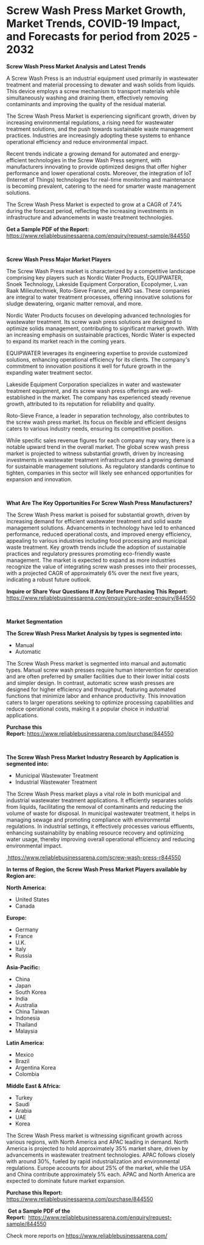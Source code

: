 <p><h1>Screw Wash Press Market Growth, Market Trends, COVID-19 Impact, and Forecasts for period from 2025 - 2032</h1></p><p><strong>Screw Wash Press Market Analysis and Latest Trends</strong></p>
<p><p>A Screw Wash Press is an industrial equipment used primarily in wastewater treatment and material processing to dewater and wash solids from liquids. This device employs a screw mechanism to transport materials while simultaneously washing and draining them, effectively removing contaminants and improving the quality of the residual material. </p><p>The Screw Wash Press Market is experiencing significant growth, driven by increasing environmental regulations, a rising need for wastewater treatment solutions, and the push towards sustainable waste management practices. Industries are increasingly adopting these systems to enhance operational efficiency and reduce environmental impact. </p><p>Recent trends indicate a growing demand for automated and energy-efficient technologies in the Screw Wash Press segment, with manufacturers innovating to provide optimized designs that offer higher performance and lower operational costs. Moreover, the integration of IoT (Internet of Things) technologies for real-time monitoring and maintenance is becoming prevalent, catering to the need for smarter waste management solutions. </p><p>The Screw Wash Press Market is expected to grow at a CAGR of 7.4% during the forecast period, reflecting the increasing investments in infrastructure and advancements in waste treatment technologies.</p></p>
<p><strong>Get a Sample PDF of the Report:&nbsp;</strong> <a href="https://www.reliablebusinessarena.com/enquiry/request-sample/844550?utm_campaign=2534&utm_medium=2&utm_source=Github&utm_content=ia&utm_term=21022025&utm_id=screw-wash-press">https://www.reliablebusinessarena.com/enquiry/request-sample/844550</a></p>
<p>&nbsp;</p>
<p><strong>Screw Wash Press Major Market Players</strong></p>
<p><p>The Screw Wash Press market is characterized by a competitive landscape comprising key players such as Nordic Water Products, EQUIPWATER, Snoek Technology, Lakeside Equipment Corporation, Ecopolymer, L.van Raak Milieutechniek, Roto-Sieve France, and EMO sas. These companies are integral to water treatment processes, offering innovative solutions for sludge dewatering, organic matter removal, and more.</p><p>Nordic Water Products focuses on developing advanced technologies for wastewater treatment. Its screw wash press solutions are designed to optimize solids management, contributing to significant market growth. With an increasing emphasis on sustainable practices, Nordic Water is expected to expand its market reach in the coming years.</p><p>EQUIPWATER leverages its engineering expertise to provide customized solutions, enhancing operational efficiency for its clients. The company's commitment to innovation positions it well for future growth in the expanding water treatment sector.</p><p>Lakeside Equipment Corporation specializes in water and wastewater treatment equipment, and its screw wash press offerings are well-established in the market. The company has experienced steady revenue growth, attributed to its reputation for reliability and quality.</p><p>Roto-Sieve France, a leader in separation technology, also contributes to the screw wash press market. Its focus on flexible and efficient designs caters to various industry needs, ensuring its competitive position.</p><p>While specific sales revenue figures for each company may vary, there is a notable upward trend in the overall market. The global screw wash press market is projected to witness substantial growth, driven by increasing investments in wastewater treatment infrastructure and a growing demand for sustainable management solutions. As regulatory standards continue to tighten, companies in this sector will likely see enhanced opportunities for expansion and innovation.</p></p>
<p>&nbsp;</p>
<p><strong>What Are The Key Opportunities For Screw Wash Press Manufacturers?</strong></p>
<p><p>The Screw Wash Press market is poised for substantial growth, driven by increasing demand for efficient wastewater treatment and solid waste management solutions. Advancements in technology have led to enhanced performance, reduced operational costs, and improved energy efficiency, appealing to various industries including food processing and municipal waste treatment. Key growth trends include the adoption of sustainable practices and regulatory pressures promoting eco-friendly waste management. The market is expected to expand as more industries recognize the value of integrating screw wash presses into their processes, with a projected CAGR of approximately 6% over the next five years, indicating a robust future outlook.</p></p>
<p><strong>Inquire or Share Your Questions If Any Before Purchasing This Report:</strong> <a href="https://www.reliablebusinessarena.com/enquiry/pre-order-enquiry/844550?utm_campaign=2534&utm_medium=2&utm_source=Github&utm_content=ia&utm_term=21022025&utm_id=screw-wash-press">https://www.reliablebusinessarena.com/enquiry/pre-order-enquiry/844550</a></p>
<p>&nbsp;</p>
<p><strong>Market Segmentation</strong></p>
<p><strong>The Screw Wash Press Market Analysis by types is segmented into:</strong></p>
<p><ul><li>Manual</li><li>Automatic</li></ul></p>
<p><p>The Screw Wash Press market is segmented into manual and automatic types. Manual screw wash presses require human intervention for operation and are often preferred by smaller facilities due to their lower initial costs and simpler design. In contrast, automatic screw wash presses are designed for higher efficiency and throughput, featuring automated functions that minimize labor and enhance productivity. This innovation caters to larger operations seeking to optimize processing capabilities and reduce operational costs, making it a popular choice in industrial applications.</p></p>
<p><strong>Purchase this Report:&nbsp;</strong><a href="https://www.reliablebusinessarena.com/purchase/844550?utm_campaign=2534&utm_medium=2&utm_source=Github&utm_content=ia&utm_term=21022025&utm_id=screw-wash-press">https://www.reliablebusinessarena.com/purchase/844550</a></p>
<p>&nbsp;</p>
<p><strong>The Screw Wash Press Market Industry Research by Application is segmented into:</strong></p>
<p><ul><li>Municipal Wastewater Treatment</li><li>Industrial Wastewater Treatment</li></ul></p>
<p><p>The Screw Wash Press market plays a vital role in both municipal and industrial wastewater treatment applications. It efficiently separates solids from liquids, facilitating the removal of contaminants and reducing the volume of waste for disposal. In municipal wastewater treatment, it helps in managing sewage and promoting compliance with environmental regulations. In industrial settings, it effectively processes various effluents, enhancing sustainability by enabling resource recovery and optimizing water usage, thereby improving overall operational efficiency and reducing environmental impact.</p></p>
<p><a href="https://www.reliablebusinessarena.com/screw-wash-press-r844550?utm_campaign=2534&utm_medium=2&utm_source=Github&utm_content=ia&utm_term=21022025&utm_id=screw-wash-press">&nbsp;https://www.reliablebusinessarena.com/screw-wash-press-r844550</a></p>
<p><strong>In terms of Region, the Screw Wash Press Market Players available by Region are:</strong></p>
<p>
    <p> <strong> North America: </strong>
        <ul>
            <li>United States</li>
            <li>Canada</li>
        </ul>
        </p> 
    <p> <strong> Europe: </strong>
        <ul>
            <li>Germany</li>
            <li>France</li>
            <li>U.K.</li>
            <li>Italy</li>
            <li>Russia</li>
        </ul>
        </p> 
    <p> <strong> Asia-Pacific: </strong>
        <ul>
            <li>China</li>
            <li>Japan</li>
            <li>South Korea</li>
            <li>India</li>
            <li>Australia</li>
            <li>China Taiwan</li>
            <li>Indonesia</li>
            <li>Thailand</li>
            <li>Malaysia</li>
        </ul>
        </p> 
    <p> <strong> Latin America: </strong>
        <ul>
            <li>Mexico</li>
            <li>Brazil</li>
            <li>Argentina Korea</li>
            <li>Colombia</li>
        </ul>
        </p> 
    <p> <strong> Middle East & Africa: </strong>
        <ul>
            <li>Turkey</li>
            <li>Saudi</li>
            <li>Arabia</li>
            <li>UAE</li>
            <li>Korea</li>
        </ul>
    </p>
    </p>
<p><p>The Screw Wash Press market is witnessing significant growth across various regions, with North America and APAC leading in demand. North America is projected to hold approximately 35% market share, driven by advancements in wastewater treatment technologies. APAC follows closely with around 30%, fueled by rapid industrialization and environmental regulations. Europe accounts for about 25% of the market, while the USA and China contribute approximately 5% each. APAC and North America are expected to dominate future market expansion.</p></p>
<p><strong>Purchase this Report: </strong><a href="https://www.reliablebusinessarena.com/purchase/844550?utm_campaign=2534&utm_medium=2&utm_source=Github&utm_content=ia&utm_term=21022025&utm_id=screw-wash-press">https://www.reliablebusinessarena.com/purchase/844550</a></p>
<p>&nbsp;<strong>Get a Sample PDF of the Report:&nbsp;&nbsp;</strong><a href="https://www.reliablebusinessarena.com/enquiry/request-sample/844550?utm_campaign=2534&utm_medium=2&utm_source=Github&utm_content=ia&utm_term=21022025&utm_id=screw-wash-press">https://www.reliablebusinessarena.com/enquiry/request-sample/844550</a></p>
<p><strong></strong></p>
<p>Check more reports on <a href="https://www.reliablebusinessarena.com/?utm_campaign=2534&utm_medium=2&utm_source=Github&utm_content=ia&utm_term=21022025&utm_id=screw-wash-press">https://www.reliablebusinessarena.com/</a></p>